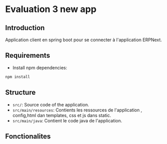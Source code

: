 # Evaluation 3 new app

## Introduction

Application client en spring boot pour se connecter à l'application ERPNext.

## Requirements

- Install npm dependencies:

```bash
npm install
```

## Structure

- `src/`: Source code of the application.
- `src/main/resources`: Contients les ressources de l'application , config,html dan templates, css et js dans static.
- `src/main/java`: Contient le code java de l'application.

## Fonctionalites

